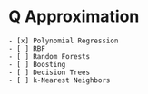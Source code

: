 # Q Approximation
    - [x] Polynomial Regression
    - [ ] RBF
    - [ ] Random Forests
    - [ ] Boosting
    - [ ] Decision Trees
    - [ ] k-Nearest Neighbors